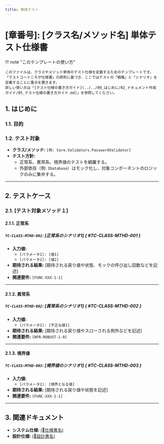 ```yaml
---
title: 単体テスト
---
```


# [章番号]: [クラス名/メソッド名] 単体テスト仕様書

!!! note "このテンプレートの使い方"

    このファイルは、クラスやメソッド単体のテスト仕様を定義するためのテンプレートです。
    「テストコードこそが仕様書」の原則に基づき、ここではテストの「戦略」と「シナリオ」を定義することに重点を置きます。
    詳しい使い方は「[テスト仕様の書き方ガイド](../../00_はじめに/02_ドキュメント作成ガイド/05_テスト仕様の書き方ガイド.md)」を参照してください。

## 1. はじめに

### 1.1. 目的

### 1.2. テスト対象

- **クラス/メソッド:** `[例: Core.Validators.PasswordValidator]`
- **テスト方針:**
    - 正常系、異常系、境界値のテストを網羅する。
    - 外部依存（例: `IDatabase`）はモック化し、対象コンポーネントのロジックのみに集中する。

---

## 2. テストケース

### 2.1. [テスト対象メソッド１]

#### 2.1.1. 正常系

##### `TC-CLASS-MTHD-001`: [正常系のシナリオ1] { #TC-CLASS-MTHD-001 }

- **入力値:**
    - `[パラメータ1]: [値1]`
    - `[パラメータ2]: [値2]`
- **期待される結果:** [期待される戻り値や状態、モックの呼び出し回数などを記述]
- **関連要件:** `[FUNC-XXX-1-1]`

---

#### 2.1.2. 異常系

##### `TC-CLASS-MTHD-002`: [異常系のシナリオ1] { #TC-CLASS-MTHD-002 }

- **入力値:**
    - `[パラメータ1]: [不正な値1]`
- **期待される結果:** [期待される戻り値やスローされる例外などを記述]
- **関連要件:** `[NFR-ROBUST-1-0]`

---

#### 2.1.3. 境界値

##### `TC-CLASS-MTHD-003`: [境界値のシナリオ1] { #TC-CLASS-MTHD-003 }

- **入力値:**
    - `[パラメータ1]: [境界となる値]`
- **期待される結果:** [期待される戻り値や状態を記述]
- **関連要件:** `[FUNC-XXX-1-1]`

---

## 3. 関連ドキュメント

- **システム仕様:** [(仕様書名)](../../../../01_システム仕様/README.md)
- **設計仕様:** [(設計書名)](../../../../03_設計仕様/README.md)
